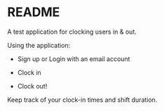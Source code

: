 # README

A test application for clocking users in & out.

Using the application:

* Sign up or Login with an email account

* Clock in

* Clock out!

Keep track of your clock-in times and shift duration.
